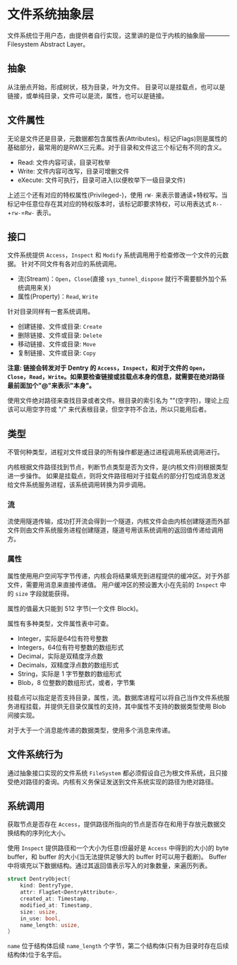 # 文件系统抽象层

文件系统位于用户态，由提供者自行实现，这里讲的是位于内核的抽象层————Filesystem Abstract Layer。

## 抽象

从注册点开始，形成树状，枝为目录，叶为文件。
目录可以是挂载点，也可以是链接，或单纯目录，文件可以是流，属性，也可以是链接。

## 文件属性

无论是文件还是目录，元数据都包含属性表(Attributes)。标记(Flags)则是属性的基础部分，最常用的是RWX三元素。对于目录和文件这三个标记有不同的含义。

- Read: 文件内容可读，目录可枚举
- Write: 文件内容可改写，目录可增删文件
- eXecute: 文件可执行，目录可进入(以便枚举下一级目录文件)
  
上述三个还有对应的特权属性(Privileged-)，使用 `rW-` 来表示普通读+特权写。当标记中任意位存在其对应的特权版本时，该标记即要求特权，可以用表达式 `R--`+`rw-`=`Rw-` 表示。

## 接口

文件系统提供 `Access`，`Inspect` 和 `Modify` 系统调用用于检查修改一个文件的元数据。
针对不同文件有各对应的系统调用。

- 流(Stream)：`Open`，`Close`(直接 `sys_tunnel_dispose` 就行不需要额外加个系统调用来关)
- 属性(Property)：`Read`, `Write`
  
针对目录同样有一套系统调用。

- 创建链接、文件或目录: `Create`
- 删除链接、文件或目录: `Delete`
- 移动链接、文件或目录: `Move`
- 复制链接、文件或目录: `Copy`

**注意: 链接会转发对于 Dentry 的 `Access`，`Inspect`，和对于文件的 `Open`，`Close`，`Read`，`Write`。如果要检查链接或挂载点本身的信息，就需要在绝对路径最前面加个"@"来表示"本身"。**

使用文件绝对路径来查找目录或者文件。根目录的索引名为 ""(空字符)，理论上应该可以用空字符或 "/" 来代表根目录，但空字符不合法，所以只能用后者。

## 类型

不管何种类型，进程对文件或目录的所有操作都是通过进程调用系统调用进行。

内核根据文件路径找到节点，判断节点类型是否为文件，是(内核文件)则根据类型进一步操作。
如果是挂载点，则将文件路径相对于挂载点的部分打包成消息发送给文件系统服务进程，该系统调用转换为异步调用。

### 流

流使用隧道传输，成功打开流会得到一个隧道，内核文件会由内核创建隧道而外部文件则由文件系统服务进程创建隧道，隧道号用该系统调用的返回值传递给调用方。

### 属性

属性使用用户空间写字节传递，内核会将结果填充到进程提供的缓冲区。对于外部文件，需要用消息来直接传递值。
用户缓冲区的预设置大小在先前的 `Inspect` 中的 `size` 字段就能获得。

属性的值最大只能到 512 字节(一个文件 Block)。

属性有多种类型，文件属性表中可查。

- Integer，实际是64位有符号整数
- Integers，64位有符号整数的数组形式
- Decimal，实际是双精度浮点数
- Decimals，双精度浮点数的数组形式
- String，实际是 1 字节整数的数组形式
- Blob，8 位整数的数组形式，或者，字节集

挂载点可以指定是否支持目录，属性，流。数据库进程可以将自己当作文件系统服务进程挂载，并提供无目录仅属性的支持，其中属性不支持的数据类型使用 Blob 间接实现。

对于大于一个消息能传递的数据类型，使用多个消息来传递。

## 文件系统行为

通过抽象接口实现的文件系统 `FileSystem` 都必须假设自己为根文件系统，且只接受绝对路径的查询。内核有义务保证发送到文件系统实现的路径为绝对路径。

## 系统调用

获取节点是否存在 `Access`，提供路径所指向的节点是否存在和用于存放元数据交换结构的序列化大小。

使用 `Inspect` 提供路径和一个大小为任意(但最好是 `Access` 中得到的大小)的 byte buffer，和 buffer 的大小(当无法提供足够大的 buffer 时可以用于截断)。
Buffer 中将填充以下数据结构。通过其返回值表示写入的对象数量，来遍历列表。

```rust
struct DentryObject{
    kind: DentryType,
    attr: FlagSet<DentryAttribute>,
    created_at: Timestamp,
    modified_at: Timestamp,
    size: usize,
    in_use: bool,
    name_length: usize,
}
```

`name` 位于结构体后续 `name_length` 个字节，第二个结构体(只有为目录时存在后续结构体)位于名字后。
